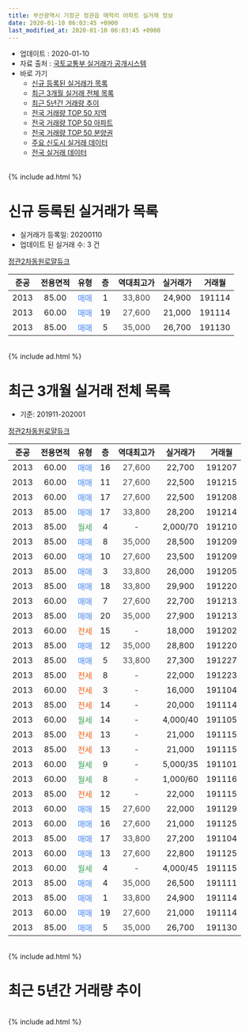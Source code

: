 ```yaml
---
title: 부산광역시 기장군 정관읍 매학리 아파트 실거래 정보
date: 2020-01-10 06:03:45 +0900
last_modified_at: 2020-01-10 06:03:45 +0900
---
```


* 업데이트 : 2020-01-10
* 자료 출처 : [국토교통부 실거래가 공개시스템](http://rt.molit.go.kr)
* 바로 가기
    * [신규 등록된 실거래가 목록](#신규-등록된-실거래가-목록)
    * [최근 3개월 실거래 전체 목록](#최근-3개월-실거래-전체-목록)
    * [최근 5년간 거래량 추이](#최근-5년간-거래량-추이)
    * [전국 거래량 TOP 50 지역](https://inasie.github.io/apt-trade-info/최근-3개월-전국에서-가장-거래가-많이-발생한-지역)
    * [전국 거래량 TOP 50 아파트](https://inasie.github.io/apt-trade-info/최근-3개월-전국에서-가장-거래가-많이-발생한-아파트)
    * [전국 거래량 TOP 50 분양권](https://inasie.github.io/apt-trade-info/최근-3개월-전국에서-가장-거래가-많이-발생한-분양권)
    * [주요 신도시 실거래 데이터](https://inasie.github.io/apt-trade-info/주요-신도시)
    * [전국 실거래 데이터](https://inasie.github.io/apt-trade-info/전국)
<br>
{% include ad.html %}
<br>

# 신규 등록된 실거래가 목록
* 실거래가 등록일: 20200110
* 업데이트 된 실거래 수: 3 건


[정관2차동원로얄듀크](https://search.naver.com/search.naver?query=%EB%B6%80%EC%82%B0%EA%B4%91%EC%97%AD%EC%8B%9C+%EA%B8%B0%EC%9E%A5%EA%B5%B0+%EC%A0%95%EA%B4%80%EC%9D%8D+%EB%A7%A4%ED%95%99%EB%A6%AC+%EC%A0%95%EA%B4%802%EC%B0%A8%EB%8F%99%EC%9B%90%EB%A1%9C%EC%96%84%EB%93%80%ED%81%AC)

|준공|전용면적|유형|층|역대최고가|실거래가|거래월|
|:---:|:---:|:---:|:---:|:---:|:---:|:---:|
|2013|85.00|<span style="color:#4285f3">매매</span>|1|<span style="color:#444444">33,800</span>|24,900|191114|
|2013|60.00|<span style="color:#4285f3">매매</span>|19|<span style="color:#444444">27,600</span>|21,000|191114|
|2013|85.00|<span style="color:#4285f3">매매</span>|5|<span style="color:#444444">35,000</span>|26,700|191130|


<br>
{% include ad.html %}
<br>

# 최근 3개월 실거래 전체 목록
* 기준: 201911-202001


[정관2차동원로얄듀크](https://search.naver.com/search.naver?query=%EB%B6%80%EC%82%B0%EA%B4%91%EC%97%AD%EC%8B%9C+%EA%B8%B0%EC%9E%A5%EA%B5%B0+%EC%A0%95%EA%B4%80%EC%9D%8D+%EB%A7%A4%ED%95%99%EB%A6%AC+%EC%A0%95%EA%B4%802%EC%B0%A8%EB%8F%99%EC%9B%90%EB%A1%9C%EC%96%84%EB%93%80%ED%81%AC)

|준공|전용면적|유형|층|역대최고가|실거래가|거래월|
|:---:|:---:|:---:|:---:|:---:|:---:|:---:|
|2013|60.00|<span style="color:#4285f3">매매</span>|16|<span style="color:#444444">27,600</span>|22,700|191207|
|2013|60.00|<span style="color:#4285f3">매매</span>|11|<span style="color:#444444">27,600</span>|22,500|191215|
|2013|60.00|<span style="color:#4285f3">매매</span>|17|<span style="color:#444444">27,600</span>|22,500|191208|
|2013|85.00|<span style="color:#4285f3">매매</span>|17|<span style="color:#444444">33,800</span>|28,200|191214|
|2013|85.00|<span style="color:#34a853">월세</span>|4|<span style="color:#444444">-</span>|2,000/70|191210|
|2013|85.00|<span style="color:#4285f3">매매</span>|8|<span style="color:#444444">35,000</span>|28,500|191209|
|2013|60.00|<span style="color:#4285f3">매매</span>|10|<span style="color:#444444">27,600</span>|23,500|191209|
|2013|85.00|<span style="color:#4285f3">매매</span>|3|<span style="color:#444444">33,800</span>|26,000|191205|
|2013|85.00|<span style="color:#4285f3">매매</span>|18|<span style="color:#444444">33,800</span>|29,900|191220|
|2013|60.00|<span style="color:#4285f3">매매</span>|7|<span style="color:#444444">27,600</span>|22,700|191213|
|2013|85.00|<span style="color:#4285f3">매매</span>|20|<span style="color:#444444">35,000</span>|27,900|191213|
|2013|60.00|<span style="color:#ff5a00">전세</span>|15|<span style="color:#444444">-</span>|18,000|191202|
|2013|85.00|<span style="color:#4285f3">매매</span>|12|<span style="color:#444444">35,000</span>|28,800|191220|
|2013|85.00|<span style="color:#4285f3">매매</span>|5|<span style="color:#444444">33,800</span>|27,300|191227|
|2013|85.00|<span style="color:#ff5a00">전세</span>|8|<span style="color:#444444">-</span>|22,000|191223|
|2013|60.00|<span style="color:#ff5a00">전세</span>|3|<span style="color:#444444">-</span>|16,000|191104|
|2013|85.00|<span style="color:#ff5a00">전세</span>|14|<span style="color:#444444">-</span>|20,000|191114|
|2013|60.00|<span style="color:#34a853">월세</span>|14|<span style="color:#444444">-</span>|4,000/40|191105|
|2013|85.00|<span style="color:#ff5a00">전세</span>|13|<span style="color:#444444">-</span>|21,000|191115|
|2013|85.00|<span style="color:#ff5a00">전세</span>|13|<span style="color:#444444">-</span>|21,000|191115|
|2013|60.00|<span style="color:#34a853">월세</span>|9|<span style="color:#444444">-</span>|5,000/35|191101|
|2013|60.00|<span style="color:#34a853">월세</span>|8|<span style="color:#444444">-</span>|1,000/60|191116|
|2013|85.00|<span style="color:#ff5a00">전세</span>|12|<span style="color:#444444">-</span>|22,000|191115|
|2013|60.00|<span style="color:#4285f3">매매</span>|15|<span style="color:#444444">27,600</span>|22,000|191129|
|2013|60.00|<span style="color:#4285f3">매매</span>|16|<span style="color:#444444">27,600</span>|21,000|191125|
|2013|85.00|<span style="color:#4285f3">매매</span>|17|<span style="color:#444444">33,800</span>|27,200|191104|
|2013|60.00|<span style="color:#4285f3">매매</span>|13|<span style="color:#444444">27,600</span>|22,800|191125|
|2013|60.00|<span style="color:#34a853">월세</span>|4|<span style="color:#444444">-</span>|4,000/45|191115|
|2013|85.00|<span style="color:#4285f3">매매</span>|4|<span style="color:#444444">35,000</span>|26,500|191111|
|2013|85.00|<span style="color:#4285f3">매매</span>|1|<span style="color:#444444">33,800</span>|24,900|191114|
|2013|60.00|<span style="color:#4285f3">매매</span>|19|<span style="color:#444444">27,600</span>|21,000|191114|
|2013|85.00|<span style="color:#4285f3">매매</span>|5|<span style="color:#444444">35,000</span>|26,700|191130|


<br>
{% include ad.html %}
<br>

# 최근 5년간 거래량 추이


<div style="width:100%;">
    <canvas id="deal_progress" height="200"></canvas>
</div>

<script>
new Chart(document.getElementById("deal_progress"), {
    type: 'line',
    data: {
        labels: ['201501','201502','201503','201504','201505','201506','201507','201508','201509','201510','201511','201512','201601','201602','201603','201604','201605','201606','201607','201608','201609','201610','201611','201612','201701','201702','201703','201704','201705','201706','201707','201708','201709','201710','201711','201712','201801','201802','201803','201804','201805','201806','201807','201808','201809','201810','201811','201812','201901','201902','201903','201904','201905','201906','201907','201908','201909','201910','201911','201912','202001'],
        datasets: [{
            label: '매매',
            pointRadius: 1,
            data: [12, 5, 11, 18, 11, 15, 16, 15, 10, 21, 17, 12, 3, 5, 14, 17, 9, 11, 6, 10, 5, 18, 11, 11, 4, 4, 3, 4, 6, 7, 7, 4, 9, 5, 5, 4, 6, 5, 3, 3, 8, 2, 1, 1, 4, 1, 17, 4, 0, 5, 3, 4, 5, 3, 6, 2, 6, 6, 8, 12, 0],
            borderColor: "rgba(255, 201, 14, 1)",
            backgroundColor: "rgba(255, 201, 14, 0.5)",
            fill: false,
            lineTension: 0
        },{
            label: '전월세',
            pointRadius: 1,
            data: [5, 1, 7, 11, 3, 4, 16, 15, 22, 19, 18, 12, 10, 6, 5, 8, 6, 4, 5, 1, 9, 10, 9, 9, 5, 6, 3, 4, 4, 12, 4, 8, 11, 13, 17, 8, 16, 8, 15, 7, 7, 12, 10, 8, 7, 13, 6, 10, 8, 8, 14, 10, 6, 3, 10, 13, 7, 12, 9, 3, 0],
            borderColor: "rgba(0, 141, 185, 1)",
            backgroundColor: "rgba(0, 141, 185, 0.5)",
            fill: false,
            lineTension: 0
        }
        ]
    },
    options: {
        responsive: true,
        title: {
            display: false
        },
        tooltips: {
            mode: 'index',
            intersect: false
        },
        hover: {
            mode: 'nearest',
            intersect: true
        },
        scales: {
            xAxes: [{
                display: true,
                scaleLabel: {
                    display: true,
                    labelString: '년/월'
                }
            }],
            yAxes: [{
                display: true,
                ticks: {
                    suggestedMin: 0,
                },
                scaleLabel: {
                    display: true,
                    labelString: '실거래 수'
                }
            }]
        }
    }
});

</script>


<br>
{% include ad.html %}
<br>

